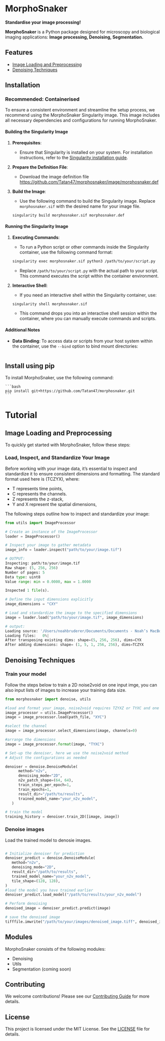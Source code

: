 # MorphoSnaker

**Standardise your image processing!**

**MorphoSnaker** is a Python package designed for microscopy and biological imaging applications: **Image processing, Denoising, Segmentation.**


## Features

- [Image Loading and Preprocessing](#image-loading-and-preprocessing)
- [Denoising Techniques](#denoising-techniques)
<!-- - [Segmentation Tools (in development)](#segmentation-tools-in-development)
- [Flexible and Extensible Architecture](#flexible-and-extensible-architecture) -->

## Installation

### Recommended: Containerised
To ensure a consistent environment and streamline the setup process, we recommend using the MorphoSnaker Singularity image. This image includes all necessary dependencies and configurations for running MorphoSnaker.

#### Building the Singularity Image

1. **Prerequisites**:
   - Ensure that Singularity is installed on your system. For installation instructions, refer to the [Singularity installation guide](https://sylabs.io/guides/3.5/user-guide/installation.html).

2. **Prepare the Definition File**:
   - Download the image definition file https://github.com/Tatan47/morphosnaker/image/morphosnaker.def

3. **Build the Image**:
   - Use the following command to build the Singularity image. Replace `morphosnaker.sif` with the desired name for your image file.

    ```bash
    singularity build morphosnaker.sif morphosnaker.def
    ```

#### Running the Singularity Image

1. **Executing Commands**:
   - To run a Python script or other commands inside the Singularity container, use the following command format:

    ```bash
    singularity exec morphosnaker.sif python3 /path/to/your/script.py
    ```

   - Replace `/path/to/your/script.py` with the actual path to your script. This command executes the script within the container environment.

2. **Interactive Shell**:
   - If you need an interactive shell within the Singularity container, use:

    ```bash
    singularity shell morphosnaker.sif
    ```

   - This command drops you into an interactive shell session within the container, where you can manually execute commands and scripts.

#### Additional Notes

- **Data Binding**: To access data or scripts from your host system within the container, use the `--bind` option to bind mount directories:

  ```bash

  ```

## Install using pip
To install MorphoSnaker, use the following command:

	```bash
	pip install git+https://github.com/Tatan47/morphosnaker.git
	```

# Tutorial

## Image Loading and Preprocessing

To quickly get started with MorphoSnaker, follow these steps:


### Load, Inspect, and Standardize Your Image

Before working with your image data, it’s essential to inspect and standardize it to ensure consistent dimensions and formatting. The standard format used here is (TCZYX), where:

- T represents time points,
- C represents the channels.
- Z represents the z-stack,
- Y and X represent the spatial dimensions,

The following steps outline how to inspect and standardize your image:

```python
from utils import ImageProcessor

# Create an instance of the ImageProcessor
loader = ImageProcessor()

# Inspect your image to gather metadata
image_info = loader.inspect("path/to/your/image.tif")

# OUTPUT:
Inspecting: path/to/your/image.tif
Raw shape: (5, 256, 256)
Number of pages: 5
Data type: uint8
Value range: min = 0.0000, max = 1.0000

Inspected 1 file(s).

# Define the input dimensions explicitly
image_dimensions = "CXY"

# Load and standardize the image to the specified dimensions
image = loader.load("path/to/your/image.tif", image_dimensions)

# output:
Loading source: '/Users/noahbruderer/Documents/Documents - Noah’s MacBook Pro - 1/Work_Documents/morphosnaker/tests/e2e/data/training_mask_2.tiff'
Loading files:   0%|                                                                                         | 0/1 [00:00<?, ?it/s]Input shape: (5, 256, 256), Input dims: CXY
After transposing existing dims: shape=(5, 256, 256), dims=CYX
After adding dimensions: shape= (1, 5, 1, 256, 256), dims=TCZYX
```

<!-- Explanation:

	1.	Create an Instance: Instantiate the ImageProcessor class, which provides methods for inspecting and loading images.
	2.	Inspect the Image: Use the inspect method to gather information about the image, such as its shape, data type, and value range. This step helps you understand the structure of your image data.
	3.	Define Input Dimensions: Explicitly define the input dimensions using a string. This step avoids the potential issues with auto-detection and ensures your image is standardized correctly.
	4.	Load and Standardize: Use the load method with the defin
  ed dimensions to standardize your image format to (TZYXC). If some dimensions do not exist, they will be created to fit this format.

This approach ensures that your image data is consistently formatted, making it easier to work with in subsequent processing steps. -->

## Denoising Techniques

### Train your model
Follow the steps below to train a 2D noise2void on one input imge, you can also input lists of images to increase your training data size.
```python
from morphosnaker import denoise, utils

#load and format your image, noise2void requires TZYXZ or TYXC and one channel at a time
image_processor = utils.ImageProcessor()
image = image_processor.load(path_file, "XYC")

#select the channel 
image = image_processor.select_dimensions(image, channels=0)

#arrange the dimensions 
image = image_processor.format(image, "TYXC")

# Set-up the denoiser, here we use the noise2void method
# Adjust the configurations as needed 

denoiser = denoise.DenoiseModule(
      method="n2v",
      denoising_mode="2D",
      n2v_patch_shape=(64, 64),
      train_steps_per_epoch=1,
      train_epochs=1,
      result_dir="/path/to/results",
      trained_model_name="your_n2v_model",
   )

# train the model
training_history = denoiser.train_2D([image, image])
```
### Denoise images

Load the trained model to denosie images.

```python

# Initialize denoiser for prediction
denoiser_predict = denoise.DenoiseModule(
   method="n2v",
   denoising_mode="2D",
   result_dir="/path/to/results",
   trained_model_name="your_n2v_model",
   tile_shape=(128, 128),
)
#load the model you have trained earlier
denoiser_predict.load_model("/path/to/results/your_n2v_model")

# Perform denoising
denoised_image = denoiser_predict.predict(image)

# save the denoised image
tifffile.imwrite("/path/to/your/images/denoised_image.tiff", denoised_image)


```


## Modules

MorphoSnaker consists of the following modules:

- Denoising
- Utils
- Segmentation (coming soon)

## Contributing

We welcome contributions! Please see our [Contributing Guide](link-to-contributing-guide) for more details.

## License

This project is licensed under the MIT License. See the [LICENSE](link-to-license-file) file for details.